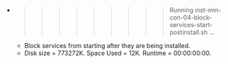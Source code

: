 * >>>>>>>>> Running inst-min-con-04-block-services-start-postinstall.sh ...
  * Block services from starting after they are being installed.
  * Disk size = 773272K. Space Used = 12K. Runtime = 00:00:00:00.
